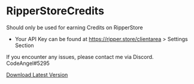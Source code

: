 # RipperStoreCredits
 
Should only be used for earning Credits on RipperStore

- Your API Key can be found at https://ripper.store/clientarea > Settings Section

If you encounter any issues, please contact me via Discord. CodeAngel#5295

[Download Latest Version](https://github.com/CodeAngel3/RipperStoreCredits/releases/download/9.0-beta/RipperStoreCredits.dll)
